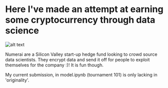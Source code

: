 # Here I've made an attempt at earning some cryptocurrency through data science

![alt text](https://cdn-images-1.medium.com/max/1600/1*7DWTbr12476sz035QTn2Vg.jpeg)

Numerai are a Silicon Valley start-up hedge fund looking to crowd source data scientists. They encrypt data and send it off for people to exploit themselves for the company :)! It is fun though.

My current submission, in model.ipynb (tournament 101) is only lacking in 'originality'. 
